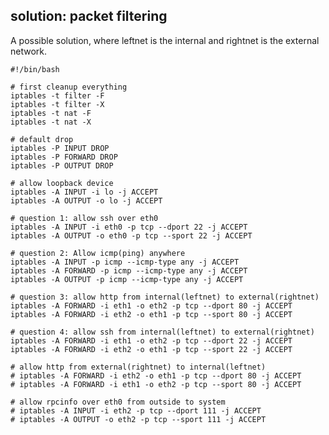 ## solution: packet filtering

A possible solution, where leftnet is the internal and rightnet is the
external network.

    #!/bin/bash

    # first cleanup everything
    iptables -t filter -F
    iptables -t filter -X
    iptables -t nat -F
    iptables -t nat -X

    # default drop
    iptables -P INPUT DROP
    iptables -P FORWARD DROP
    iptables -P OUTPUT DROP

    # allow loopback device
    iptables -A INPUT -i lo -j ACCEPT
    iptables -A OUTPUT -o lo -j ACCEPT

    # question 1: allow ssh over eth0
    iptables -A INPUT -i eth0 -p tcp --dport 22 -j ACCEPT
    iptables -A OUTPUT -o eth0 -p tcp --sport 22 -j ACCEPT

    # question 2: Allow icmp(ping) anywhere
    iptables -A INPUT -p icmp --icmp-type any -j ACCEPT
    iptables -A FORWARD -p icmp --icmp-type any -j ACCEPT
    iptables -A OUTPUT -p icmp --icmp-type any -j ACCEPT

    # question 3: allow http from internal(leftnet) to external(rightnet)
    iptables -A FORWARD -i eth1 -o eth2 -p tcp --dport 80 -j ACCEPT
    iptables -A FORWARD -i eth2 -o eth1 -p tcp --sport 80 -j ACCEPT

    # question 4: allow ssh from internal(leftnet) to external(rightnet)
    iptables -A FORWARD -i eth1 -o eth2 -p tcp --dport 22 -j ACCEPT
    iptables -A FORWARD -i eth2 -o eth1 -p tcp --sport 22 -j ACCEPT

    # allow http from external(rightnet) to internal(leftnet)
    # iptables -A FORWARD -i eth2 -o eth1 -p tcp --dport 80 -j ACCEPT
    # iptables -A FORWARD -i eth1 -o eth2 -p tcp --sport 80 -j ACCEPT

    # allow rpcinfo over eth0 from outside to system
    # iptables -A INPUT -i eth2 -p tcp --dport 111 -j ACCEPT
    # iptables -A OUTPUT -o eth2 -p tcp --sport 111 -j ACCEPT
